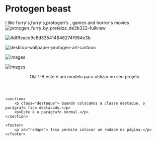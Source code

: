 # Protogen beast
I like furry's,furry's,protogen's
, games and horror's movies
![protogen_furry_by_pretelzz_de3b322-fullview](https://github.com/user-attachments/assets/4505eeea-b7d4-4f49-bf7b-59540da41e22)

![4dfffeace9c8d335414846274f984e3b](https://github.com/user-attachments/assets/82edc3c8-59b2-483d-b90d-ec0e48946fc8)

![desktop-wallpaper-protogen-art-cartoon](https://github.com/user-attachments/assets/d14debb2-4be9-4048-a18e-5cf88eb7c15b)

![images](https://github.com/user-attachments/assets/190d5b5c-3d65-4820-9fb2-ffc404ef7b24)

![images](https://github.com/user-attachments/assets/15f2b707-8cf6-45a1-bbfe-d300dceb698e)

<!DOCTYPE html>
<html lang="pt-br">
<head>
	<meta charset="UTF-8">
	<meta name="viewport" content="width=device-width, initial-scale=1.0">
	<title>Olá 1°B</title>
	<!--Vinculando o css externo -->
	<link rel="stylesheet" href="styles.css">
</head>
<body>
	<header>
		<h>Olá 1°B este é um modelo para utilizar no seu projeto</h>
	</header>

	<section>
		<p class="destaque"> Quando colocamos a classe destaque, o parágrafo fica destacado.</p>
		<p>Este é o parágrafo normal.</p>
	</section>

	<footer>
		<p id="rodape"> Isso permite colocar um rodapé na página.</p>
	</footer>
</body>
</html>
